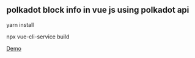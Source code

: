 
## polkadot block info in vue js using polkadot api

yarn install

npx vue-cli-service build

[Demo](https://mattlh22.github.io/polkadot-ui/)
